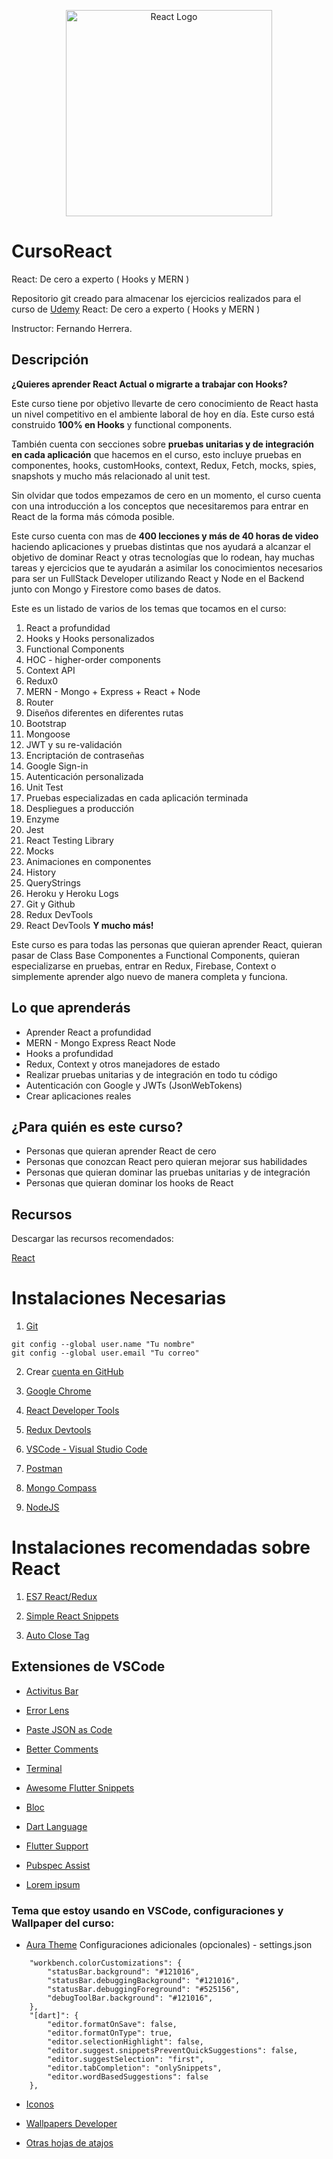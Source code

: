 <p align="center">
  <a href="https://es.react.dev/" target="blank"><img src="https://upload.wikimedia.org/wikipedia/commons/a/a7/React-icon.svg" width="330" alt="React Logo" /></a>
</p>

# CursoReact
React: De cero a experto ( Hooks y MERN )

Repositorio git creado para almacenar los ejercicios realizados para el curso de [Udemy](https://www.udemy.com/course/react-cero-experto/) React: De cero a experto ( Hooks y MERN )

Instructor: Fernando Herrera.

## Descripción

**¿Quieres aprender React Actual o migrarte a trabajar con Hooks?**

Este curso tiene por objetivo llevarte de cero conocimiento de React hasta un nivel competitivo en el ambiente laboral de hoy en día. Este curso está construido **100% en Hooks** y functional components.

También cuenta con secciones sobre **pruebas unitarias y de integración en cada aplicación** que hacemos en el curso, esto incluye pruebas en componentes, hooks, customHooks, context, Redux, Fetch, mocks, spies, snapshots y mucho más relacionado al unit test.

Sin olvidar que todos empezamos de cero en un momento, el curso cuenta con una introducción a los conceptos que necesitaremos para entrar en React de la forma más cómoda posible.

Este curso cuenta con mas de **400 lecciones y más de 40 horas de video** haciendo aplicaciones y pruebas distintas que nos ayudará a alcanzar el objetivo de dominar React y otras tecnologías que lo rodean, hay muchas tareas y ejercicios que te ayudarán a asimilar los conocimientos necesarios para ser un FullStack Developer utilizando React y Node en el Backend junto con Mongo y Firestore como bases de datos.

Este es un listado de varios de los temas que tocamos en el curso:

1. React a profundidad
2. Hooks y Hooks personalizados
3. Functional Components
4. HOC - higher-order components
5. Context API
6. Redux0
7. MERN - Mongo + Express + React + Node
8. Router
9. Diseños diferentes en diferentes rutas
10. Bootstrap
11. Mongoose
12. JWT y su re-validación
13. Encriptación de contraseñas
14. Google Sign-in
15. Autenticación personalizada
16. Unit Test
17. Pruebas especializadas en cada aplicación terminada
18. Despliegues a producción
19. Enzyme
20. Jest
21. React Testing Library
22. Mocks
23. Animaciones en componentes
24. History
25. QueryStrings
26. Heroku y Heroku Logs
27. Git y Github
28. Redux DevTools
29. React DevTools
**Y mucho más!**

Este curso es para todas las personas que quieran aprender React, quieran pasar de Class Base Componentes a Functional Components, quieran especializarse en pruebas, entrar en Redux, Firebase, Context o simplemente aprender algo nuevo de manera completa y funciona.

## Lo que aprenderás

* Aprender React a profundidad
* MERN - Mongo Express React Node
* Hooks a profundidad
* Redux, Context y otros manejadores de estado
* Realizar pruebas unitarias y de integración en todo tu código
* Autenticación con Google y JWTs (JsonWebTokens)
* Crear aplicaciones reales

## ¿Para quién es este curso?

* Personas que quieran aprender React de cero
* Personas que conozcan React pero quieran mejorar sus habilidades
* Personas que quieran dominar las pruebas unitarias y de integración
* Personas que quieran dominar los hooks de React

## Recursos

Descargar las recursos recomendados:

[React ](https://devtalles.com/files/presentations/react/react.pdf)

# Instalaciones Necesarias

1. [Git](https://git-scm.com/)
``` 
git config --global user.name "Tu nombre"
git config --global user.email "Tu correo"
```
2. Crear [cuenta en GitHub](https://github.com/)

3. [Google Chrome](https://www.google.com/chrome/)

4. [React Developer Tools](https://chrome.google.com/webstore/detail/react-developer-tools/fmkadmapgofadopljbjfkapdkoienihi?hl=es&authuser=1)

5. [Redux Devtools](https://chrome.google.com/webstore/detail/redux-devtools/lmhkpmbekcpmknklioeibfkpmmfibljd?hl=es)

6. [VSCode - Visual Studio Code](https://code.visualstudio.com/)

7. [Postman](https://www.postman.com/downloads/)

8. [Mongo Compass](https://www.mongodb.com/try/download/compass)

9. [NodeJS](https://nodejs.org/en/)

# Instalaciones recomendadas sobre React

1. [ES7 React/Redux](https://marketplace.visualstudio.com/items?itemName=dsznajder.es7-react-js-snippets)

2. [Simple React Snippets](https://marketplace.visualstudio.com/items?itemName=burkeholland.simple-react-snippets)

3. [Auto Close Tag](https://marketplace.visualstudio.com/items?itemName=formulahendry.auto-close-tag)

## Extensiones de VSCode

* [Activitus Bar](https://marketplace.visualstudio.com/items?itemName=Gruntfuggly.activitusbar)

* [Error Lens](https://marketplace.visualstudio.com/items?itemName=usernamehw.errorlens)

* [Paste JSON as Code](https://marketplace.visualstudio.com/items?itemName=quicktype.quicktype)

* [Better Comments](https://marketplace.visualstudio.com/items?itemName=aaron-bond.better-comments)

* [Terminal](https://marketplace.visualstudio.com/items?itemName=formulahendry.terminal)

* [Awesome Flutter Snippets](https://marketplace.visualstudio.com/items?itemName=Nash.awesome-flutter-snippets)

* [Bloc](https://marketplace.visualstudio.com/items?itemName=FelixAngelov.bloc)

* [Dart Language](https://marketplace.visualstudio.com/items?itemName=Dart-Code.dart-code)

* [Flutter Support](https://marketplace.visualstudio.com/items?itemName=Dart-Code.flutter)

* [Pubspec Assist](https://marketplace.visualstudio.com/items?itemName=jeroen-meijer.pubspec-assist)

* [Lorem ipsum](https://marketplace.visualstudio.com/items?itemName=Tyriar.lorem-ipsum)


### Tema que estoy usando en VSCode, configuraciones y Wallpaper del curso:

* [Aura Theme](https://marketplace.visualstudio.com/items?itemName=DaltonMenezes.aura-theme)
Configuraciones adicionales (opcionales) - settings.json
```
    "workbench.colorCustomizations": {
        "statusBar.background": "#121016",
        "statusBar.debuggingBackground": "#121016",
        "statusBar.debuggingForeground": "#525156",
        "debugToolBar.background": "#121016",
    },
    "[dart]": {
        "editor.formatOnSave": false,
        "editor.formatOnType": true,
        "editor.selectionHighlight": false,
        "editor.suggest.snippetsPreventQuickSuggestions": false,
        "editor.suggestSelection": "first",
        "editor.tabCompletion": "onlySnippets",
        "editor.wordBasedSuggestions": false
    },
```

* [Iconos](https://marketplace.visualstudio.com/items?itemName=PKief.material-icon-theme)

* [Wallpapers Developer](https://drive.google.com/drive/folders/1ItU8rbSGJjnh2USOBGwaCo9nYKifPJ6m?usp=sharing)

* [Otras hojas de atajos](https://cursos.devtalles.com/pages/mas-talento)